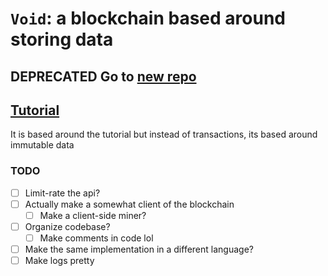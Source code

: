 # `Void`: a blockchain based around storing data

## DEPRECATED Go to [new repo](https://github.com/TheHackerCoding/void)

## [Tutorial](https://hackernoon.com/learn-blockchains-by-building-one-117428612f46)

It is based around the tutorial but instead of transactions, its based around immutable data

### TODO

- [ ] Limit-rate the api?
- [ ] Actually make a somewhat client of the blockchain
  - [ ] Make a client-side miner?
- [ ] Organize codebase?
  - [ ] Make comments in code lol
- [ ] Make the same implementation in a different language?
- [ ] Make logs pretty
